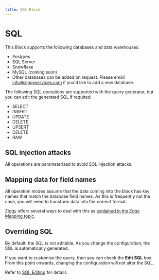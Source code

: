 ```yaml
---
title: SQL Block
---
```


# SQL

This Block supports the following databases and data warehouses.

- Postgres
- SQL Server
- Snowflake
- MySQL (coming soon)
- Other databases can be added on request. Please email [info@ziggyservices.com](mailto:info@ziggyservices.com) if you'd like to add a new database.

The following SQL operations are supported with the query generator, 
but you can edit the generated SQL if required.

- SELECT
- INSERT
- UPDATE
- DELETE
- UPSERT
- DELETE
- RAW

## SQL injection attacks 
All operations are parameterized to avoid SQL injection attacks.

## Mapping data for field names
All operation modes assume that the data coming into the block has key names that match the database field names. 
As this is frequently not the case, you will need to transform data into the correct format.

Ziggy offers several ways to deal with this as [explained in the Edge Mapping topic](sql-mapping.md). 

## Overriding SQL
By default, the SQL is not editable. As you change the configuration, the SQL is automatically generated.

If you want to customise the query, then you can check the **Edit SQL** box. From this point onwards, 
changing the configuration will not alter the SQL.

Refer to [SQL Editing](sql-editing.md) for details.

